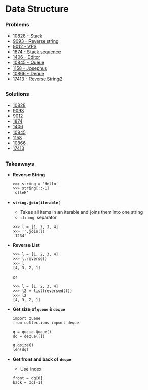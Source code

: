 # Data Structure

### Problems
- [10828 - Stack](https://www.acmicpc.net/problem/10828)
- [9093 - Reverse string](https://www.acmicpc.net/problem/9093)
- [9012 - VPS](https://www.acmicpc.net/problem/9012)
- [1874 - Stack sequence](https://www.acmicpc.net/problem/1874)
- [1406 - Editor](https://www.acmicpc.net/problem/1406)
- [10845 - Queue](https://www.acmicpc.net/problem/10845)
- [1158 - Josephus](https://www.acmicpc.net/problem/1158)
- [10866 - Deque](https://www.acmicpc.net/problem/10866)
- [17413 - Reverse String2](https://www.acmicpc.net/problem/17413)

##

### Solutions
- [10828](./10828_stack.py)
- [9093](./9093_reverse_string.py)
- [9012](./9012_parenthesis.py)
- [1874](./1874_stack_sequence.py)
- [1406](./1406_editor.py)
- [10845](./10845_queue.py)
- [1158](./1158_josephus.py)
- [10866](./10866_deque.py)
- [17413](./17413_reverse_string2.py)

##

### Takeaways

- **Reverse String**
  ```
  >>> string = 'Hello'
  >>> string[::-1]
  'olleH'
  ```

- <code>**string.join(iterable)**</code>
  - Takes all items in an iterable and joins them into one string
  - `string`: separator
  ```
  >>> l = [1, 2, 3, 4]
  >>> ''.join(l)
  '1234'
  ```

- **Reverse List**
  ```
  >>> l = [1, 2, 3, 4]
  >>> l.reverse()
  >>> l
  [4, 3, 2, 1]
  ```
  or 
  ```
  >>> l = [1, 2, 3, 4]
  >>> l2 = list(reversed(l))
  >>> l2
  [4, 3, 2, 1]
  ```

- **Get size of `queue` & `deque`**
  ```
  import queue
  from collections import deque

  q = queue.Queue()
  dq = deque([])

  q.qsize()
  len(dq)
  ```

- **Get front and back of `deque`**
  - Use index
  ```
  front = dq[0]
  back = dq[-1]
  ```